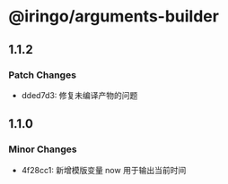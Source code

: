 # @iringo/arguments-builder

## 1.1.2

### Patch Changes

- dded7d3: 修复未编译产物的问题

## 1.1.0

### Minor Changes

- 4f28cc1: 新增模版变量 now 用于输出当前时间
